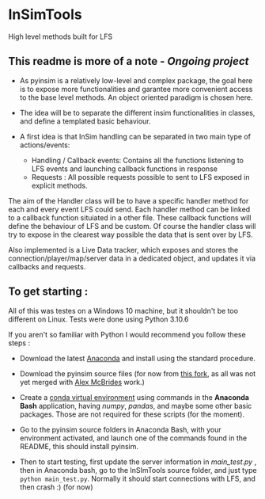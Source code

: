 # InSimTools
High level methods built for LFS

## This readme is more of a note - ***Ongoing project***

- As pyinsim is a relatively low-level and complex package, the goal here is to expose more functionalities and garantee
  more convenient access to the base level methods. An object oriented paradigm is chosen here.

- The idea will be to separate the different insim functionalities in classes, and define a templated basic behaviour.

- A first idea is that InSim handling can be separated in two main type of actions/events:
    - Handling / Callback events: Contains all the functions listening to LFS events and launching callback functions in response
    - Requests  :  All possible requests possible to sent to LFS exposed in explicit methods.

The aim of the Handler class will be to have a specific handler method for each and every event LFS could send. Each handler method can be linked to a callback function situiated in a other file. These callback functions will define the behaviour of LFS and be custom. Of course the handler class will try to expose in the clearest way possible the data that is sent over by LFS.

Also implemented is a Live Data tracker, which exposes and stores the connection/player/map/server data in a dedicated object, and updates it via callbacks and requests.

## To get starting :
All of this was testes on a Windows 10 machine, but it shouldn't be too different on Linux. Tests were done using Python 3.10.6

If you aren't so familiar with Python I would recommend you follow these steps :

- Download the latest [Anaconda](https://www.anaconda.com/products/distribution) and install using the standard procedure.

- Download the pyinsim source files (for now from [this fork](https://github.com/Kramer84/pyinsim-python3-porting), as all was not yet merged with [Alex McBrides](https://github.com/alexmcbride/pyinsim) work.)

- Create a [conda virtual environment](https://docs.conda.io/projects/conda/en/latest/user-guide/tasks/manage-environments.html) using commands in the **Anaconda Bash** application, having *numpy*, *pandas*, and maybe some other basic packages. Those are not required for these scripts (for the moment).

- Go to the pyinsim source folders in Anaconda Bash, with your environment activated, and launch one of the commands found in the README, this should install pyinsim.

- Then to start testing, first update the server information in *main_test.py* , then in Anaconda bash, go to the InSImTools source folder, and just type ```python main_test.py```. Normally it should start connections with LFS, and then crash :) (for now)